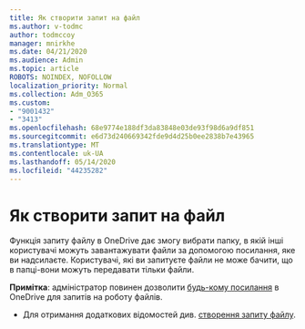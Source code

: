```yaml
---
title: Як створити запит на файл
ms.author: v-todmc
author: todmccoy
manager: mnirkhe
ms.date: 04/21/2020
ms.audience: Admin
ms.topic: article
ROBOTS: NOINDEX, NOFOLLOW
localization_priority: Normal
ms.collection: Adm_O365
ms.custom:
- "9001432"
- "3413"
ms.openlocfilehash: 68e9774e188df3da83848e03de93f98d6a9df851
ms.sourcegitcommit: e6d73d240669342fde9d4d25b0ee2838b7e43965
ms.translationtype: MT
ms.contentlocale: uk-UA
ms.lasthandoff: 05/14/2020
ms.locfileid: "44235282"
---
```

# <a name="how-to-create-a-file-request"></a>Як створити запит на файл

Функція запиту файлу в OneDrive дає змогу вибрати папку, в якій інші користувачі можуть завантажувати файли за допомогою посилання, яке ви надсилаєте. Користувачі, які ви запитуєте файли не може бачити, що в папці-вони можуть передавати тільки файли.

**Примітка**: адміністратор повинен дозволити [будь-кому посилання](https://docs.microsoft.com/sharepoint/turn-external-sharing-on-or-off) в OneDrive для запитів на роботу файлів.

- Для отримання додаткових відомостей див. [створення запиту файлу](https://support.office.com/article/create-a-file-request-f54aa7f8-2589-4421-b351-d415fc3b83af).
